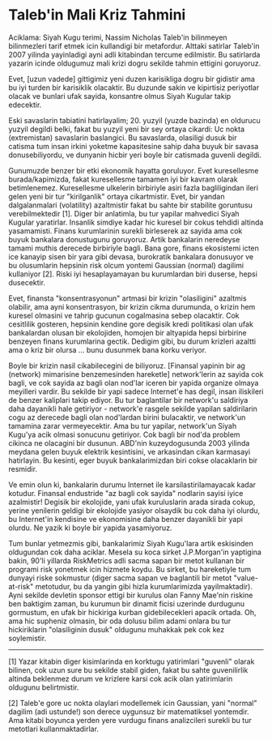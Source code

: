 # Taleb'in Mali Kriz Tahmini

Aciklama: Siyah Kugu terimi, Nassim Nicholas Taleb'in bilinmeyen bilinmezleri tarif etmek icin kullandigi bir metafordur. Alttaki satirlar Taleb'in 2007 yilinda yayinladigi ayni adli kitabindan tercume edilmistir. Bu satirlarda yazarin icinde oldugumuz mali krizi dogru sekilde tahmin ettigini goruyoruz.

Evet, [uzun vadede] gittigimiz yeni duzen karisikliga dogru bir gidistir ama bu iyi turden bir karisiklik olacaktir. Bu duzunde sakin ve kipirtisiz periyotlar olacak ve bunlari ufak sayida, konsantre olmus Siyah Kugular takip edecektir.

Eski savaslarin tabiatini hatirlayalim; 20. yuzyil (yuzde bazinda) en oldurucu yuzyil degildi belki, fakat bu yuzyil yeni bir sey ortaya cikardi: Uc nokta (extremistan) savaslarin baslangici. Bu savaslarda, olasiligi dusuk bir catisma tum insan irkini yoketme kapasitesine sahip daha buyuk bir savasa donusebiliyordu, ve dunyanin hicbir yeri boyle bir catismada guvenli degildi.

Gunumuzde benzer bir etki ekonomik hayatta goruluyor. Evet kuresellesme burada/kapimizda, fakat kuresellesme tamamen iyi bir kavram olarak betimlenemez. Kuresellesme ulkelerin birbiriyle asiri fazla bagliligindan ileri gelen yeni bir tur "kirilganlik" ortaya cikartmistir. Evet, bir yandan dalgalanmalari (volatility) azaltmistir fakat bu sahte bir stabilite goruntusu verebilmektedir [1]. Diger bir anlatimla, bu tur yapilar mahvedici Siyah Kugular yaratirlar. Insanlik simdiye kadar hic kuresel bir cokus tehdidi altinda yasamamisti. Finans kurumlarinin surekli birleserek az sayida ama cok buyuk bankalara donustugunu goruyoruz. Artik bankalarin neredeyse tamami muthis derecede birbiriyle bagli. Bana gore, finans ekosistemi icten ice kanayip sisen bir yara gibi devasa, burokratik bankalara donusuyor ve bu olusumlarin hepsinin risk olcum yontemi Gaussian (normal) dagilimi kullaniyor [2]. Riski iyi hesaplayamayan bu kurumlardan biri duserse, hepsi dusecektir.

Evet, finansta "konsentrasyonun" artmasi bir krizin "olasiligini" azaltmis olabilir, ama ayni konsentrasyon, bir krizin cikma durumunda, o krizin hem kuresel olmasini ve tahrip gucunun cogalmasina sebep olacaktir. Cok cesitlilik gosteren, hepsinin kendine gore degisik kredi politikasi olan ufak bankalardan olusan bir ekolojiden, homojen bir altyapida hepsi birbirine benzeyen finans kurumlarina gectik. Dedigim gibi, bu durum krizleri azaltti ama o kriz bir olursa ... bunu dusunmek bana korku veriyor.

Boyle bir krizin nasil cikabilecegini de biliyoruz. [Finansal yapinin bir ag (network) mimarisine benzemesinden hareketle] network'lerin az sayida cok bagli, ve cok sayida az bagli olan nod'lar iceren bir yapida organize olmaya meyilleri vardir. Bu sekilde bir yapi sadece Internet'e has degil, insan iliskileri de benzer kaliplari takip ediyor. Bu tur baglantilar bir network'u saldiriya daha dayanikli hale getiriyor - network'e rasgele sekilde yapilan saldirilarin cogu az derecede bagli olan nod'lardan birini bulacaktir, ve network'un tamamina zarar vermeyecektir. Ama bu tur yapilar, network'un Siyah Kugu'ya acik olmasi sonucunu getiriyor. Cok bagli bir nod'da problem cikinca ne olacagini bir dusunun. ABD'nin kuzeydogusunda 2003 yilinda meydana gelen buyuk elektrik kesintisini, ve arkasindan cikan karmasayi hatirlayin. Bu kesinti, eger buyuk bankalarimizdan biri cokse olacaklarin bir resmidir.

Ve emin olun ki, bankalarin durumu Internet ile karsilastirilamayacak kadar kotudur. Finansal endustride "az bagli cok sayida" nodlarin sayisi iyice azalmistir! Degisik bir ekolojide, yani ufak kuruluslarin arada sirada cokup, yerine yenilerin geldigi bir ekolojide yasiyor olsaydik bu cok daha iyi olurdu, bu Internet'in kendisine ve ekonomisine daha benzer dayanikli bir yapi olurdu. Ne yazik ki boyle bir yapida yasamiyoruz.

Tum bunlar yetmezmis gibi, bankalarimiz Siyah Kugu'lara artik eskisinden oldugundan cok daha aciklar. Mesela su koca sirket J.P.Morgan'in yaptigina bakin, 90'li yillarda RiskMetrics adli sacma sapan bir metot kullanan bir programi risk yonetmek icin hizmete koydu. Bu sirket, bu hareketiyle tum dunyayi riske sokmustur (diger sacma sapan ve baglantili bir metot "value-at-risk" metotudur, bu da yangin gibi hizla kurumlarimizda yayilmaktadir). Ayni sekilde devletin sponsor ettigi bir kurulus olan Fanny Mae'nin riskine ben baktigim zaman, bu kurumun bir dinamit ficisi uzerinde durdugunu gormustum, en ufak bir hickiriga kurban gidebilecekleri apacik ortada. Oh, ama hic supheniz olmasin, bir oda dolusu bilim adami onlara bu tur hickiriklarin "olasiliginin dusuk" oldugunu muhakkak pek cok kez soylemistir.

---

[1] Yazar kitabin diger kisimlarinda en korktugu yatirimlari "guvenli" olarak bilinen, cok uzun sure bu sekilde stabil giden, fakat bu sahte guvenilirlik altinda beklenmez durum ve krizlere karsi cok acik olan yatirimlarin oldugunu belirtmistir.

[2] Taleb'e gore uc nokta olaylari modellemek icin Gaussian, yani "normal" dagilim (adi ustunde!) son derece uygunsuz bir matematiksel yontemdir. Ama kitabi boyunca yerden yere vurdugu finans analizcileri surekli bu tur metotlari kullanmaktadirlar.
